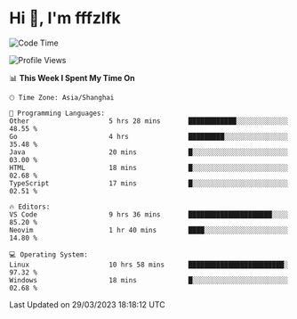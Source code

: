 # Hi 👋, I'm fffzlfk

<!--START_SECTION:waka-->
![Code Time](http://img.shields.io/badge/Code%20Time-125%20hrs%2045%20mins-blue)

![Profile Views](http://img.shields.io/badge/Profile%20Views-0-blue)

📊 **This Week I Spent My Time On** 

```text
🕑︎ Time Zone: Asia/Shanghai

💬 Programming Languages: 
Other                    5 hrs 28 mins       ████████████░░░░░░░░░░░░░   48.55 % 
Go                       4 hrs               █████████░░░░░░░░░░░░░░░░   35.48 % 
Java                     20 mins             █░░░░░░░░░░░░░░░░░░░░░░░░   03.00 % 
HTML                     18 mins             █░░░░░░░░░░░░░░░░░░░░░░░░   02.68 % 
TypeScript               17 mins             █░░░░░░░░░░░░░░░░░░░░░░░░   02.51 % 

🔥 Editors: 
VS Code                  9 hrs 36 mins       █████████████████████░░░░   85.20 % 
Neovim                   1 hr 40 mins        ████░░░░░░░░░░░░░░░░░░░░░   14.80 % 

💻 Operating System: 
Linux                    10 hrs 58 mins      ████████████████████████░   97.32 % 
Windows                  18 mins             █░░░░░░░░░░░░░░░░░░░░░░░░   02.68 % 
```


 Last Updated on 29/03/2023 18:18:12 UTC
<!--END_SECTION:waka-->
